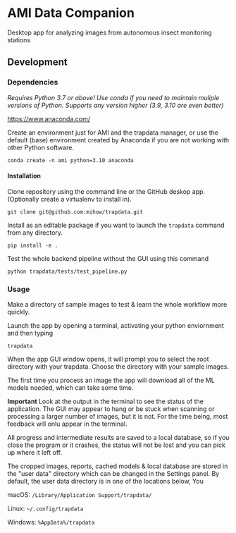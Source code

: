 # AMI Data Companion

Desktop app for analyzing images from autonomous insect monitoring stations


## Development

### Dependencies

_Requires Python 3.7 or above! Use conda if you need to maintain muliple versions of Python. Supports any version higher (3.9, 3.10 are even better)_

https://www.anaconda.com/

Create an environment just for AMI and the trapdata manager, or use the default (base) environment created by Anaconda if you are not working with other Python software.

`conda create -n ami python=3.10 anaconda`

#### Installation

Clone repository using the command line or the GitHub deskop app. (Optionally create a virtualenv to install in).
```
git clone git@github.com:mihow/trapdata.git
```

Install as an editable package if you want to launch the `trapdata` command from any directory. 
```
pip install -e .
```

Test the whole backend pipeline without the GUI using this command
```
python trapdata/tests/test_pipeline.py
```

### Usage

Make a directory of sample images to test & learn the whole workflow more quickly.

Launch the app by opening a terminal, activating your python enviornment and then typing

```trapdata```

When the app GUI window opens, it will prompt you to select the root directory with your trapdata. Choose the directory with your sample images.

The first time you process an image the app will download all of the ML models needed, which can take some time.

**Important** Look at the output in the terminal to see the status of the application. The GUI may appear to hang or be stuck when scanning or processing a larger number of images, but it is not. For the time being, most feedback will onlu appear in the terminal.

All progress and intermediate results are saved to a local database, so if you close the program or it crashes, the status will not be lost and you can pick up where it left off.

The cropped images, reports, cached models & local database are stored in the "user data" directory which can be changed in the Settings panel. By default, the user data directory is in one of the locations below, You 

macOS: 
```/Library/Application Support/trapdata/```

Linux:
```~/.config/trapdata```

Windows:
```%AppData%/trapdata```




